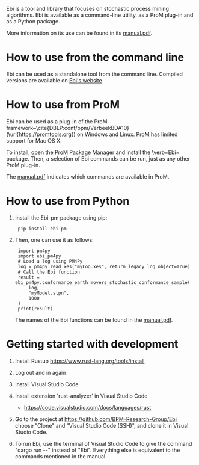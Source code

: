 Ebi is a tool and library that focuses on stochastic process mining algorithms.
Ebi is available as a command-line utility, as a ProM plug-in and as a Python package.

More information on its use can be found in its [manual.pdf](https://git.rwth-aachen.de/rwth-bpm/rustlibrary/-/raw/main/build/nightly/manual.pdf?ref_type=heads&inline=true).

# How to use from the command line

Ebi can be used as a standalone tool from the command line.
Compiled versions are available on [Ebi's  website](https://ebitools.org).

# How to use from ProM

Ebi can be used as a plug-in of the ProM framework~\cite{DBLP:conf/bpm/VerbeekBDA10} (\url{https://promtools.org}) on Windows and Linux. 
ProM has limited support for Mac OS X.
		
To install, open the ProM Package Manager and install the \verb=Ebi= package.
Then, a selection of Ebi commands can be run, just as any other ProM plug-in.

The [manual.pdf](https://git.rwth-aachen.de/rwth-bpm/rustlibrary/-/raw/main/build/nightly/manual.pdf?ref_type=heads&inline=true) indicates which commands are available in ProM.

# How to use from Python

1. Install the Ebi-pm package using pip: 

        pip install ebi-pm

1. Then, one can use it as follows:
        
        import pm4py
        import ebi_pm4py
        # Load a log using PM4Py
        log = pm4py.read_xes("myLog.xes", return_legacy_log_object=True)
        # Call the Ebi function
        result = ebi_pm4py.conformance_earth_movers_stochastic_conformance_sample(
            log,
            "myModel.slpn",
            1000
        )
        print(result)

    The names of the Ebi functions can be found in the [manual.pdf](https://git.rwth-aachen.de/rwth-bpm/rustlibrary/-/raw/main/build/nightly/manual.pdf?ref_type=heads&inline=true).

# Getting started with development

1. Install Rustup
    https://www.rust-lang.org/tools/install

1. Log out and in again

1. Install Visual Studio Code

1. Install extension 'rust-analyzer' in Visual Studio Code
    - https://code.visualstudio.com/docs/languages/rust

1. Go to the project at https://github.com/BPM-Research-Group/Ebi choose "Clone" and "Visual Studio Code (SSH)", and clone it in Visual Studio Code.

1. To run Ebi, use the terminal of Visual Studio Code to give the command "cargo run --" instead of "Ebi". Everything else is equivalent to the commands mentioned in the manual.